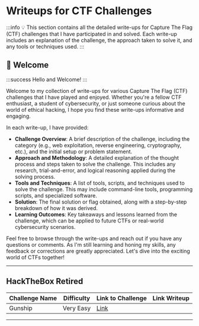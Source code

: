 # Writeups for CTF Challenges

:::info
:bulb: This section contains all the detailed write-ups for Capture The Flag (CTF) challenges that I have participated in and solved. Each write-up includes an explanation of the challenge, the approach taken to solve it, and any tools or techniques used.
:::

## 🎉 Welcome

:::success
Hello and Welcome!
:::

Welcome to my collection of write-ups for various Capture The Flag (CTF) challenges that I have played and enjoyed. Whether you're a fellow CTF enthusiast, a student of cybersecurity, or just someone curious about the world of ethical hacking, I hope you find these write-ups informative and engaging.

In each write-up, I have provided:

- **Challenge Overview**: A brief description of the challenge, including the category (e.g., web exploitation, reverse engineering, cryptography, etc.), and the initial setup or problem statement.
- **Approach and Methodology**: A detailed explanation of the thought process and steps taken to solve the challenge. This includes any research, trial-and-error, and logical reasoning applied during the solving process.
- **Tools and Techniques**: A list of tools, scripts, and techniques used to solve the challenge. This may include command-line tools, programming scripts, and specialized software.
- **Solution**: The final solution or flag obtained, along with a step-by-step breakdown of how it was derived.
- **Learning Outcomes**: Key takeaways and lessons learned from the challenge, which can be applied to future CTFs or real-world cybersecurity scenarios.

Feel free to browse through the write-ups and reach out if you have any questions or comments. As I'm still learning and honing my skills, any feedback or corrections are greatly appreciated. Let's dive into the exciting world of CTFs together!

---

## HackTheBox Retired 

| Challenge Name | Difficulty | Link to Challenge | Link Writeup |
|----------------|------------|-------------------|------------|
| Gunship        | Very Easy       | [Link](https://github.com/hoainam125/CTFs-Writeups/tree/master/HackTheBox/GunShip)         | 


---